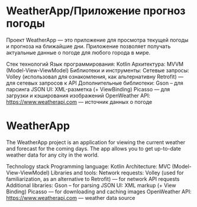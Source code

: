 # WeatherApp/Приложение прогноз погоды
Проект WeatherApp — это приложение для просмотра текущей погоды и прогноза на ближайшие дни. Приложение позволяет получать актуальные данные о погоде для любого города в мире.

Стек технологий
Язык программирования: Kotlin
Архитектура: MVVM (Model-View-ViewModel)
Библиотеки и инструменты:
Сетевые запросы: Volley (использовал для ознакомления, как альтернативну Retrofit) — для сетевых запросов к API
Дополнительные библиотеки:
Gson – для парсинга JSON
UI: XML-разметка (+ ViewBinding)
Picasso — для загрузки и кэширования изображений 
OpenWeather API: https://www.weatherapi.com — источник данных о погоде

# WeatherApp
The WeatherApp project is an application for viewing the current weather and forecast for the coming days. The app allows you to get up-to-date weather data for any city in the world.

Technology stack
Programming language: Kotlin
Architecture: MVC (Model-View-ViewModel)
Libraries and tools:
Network requests: Volley (used for familiarization, as an alternative to Retrofit) — for network API requests
Additional libraries:
Gson – for parsing JSON
UI: XML markup (+ View Binding)
Picasso — for downloading and caching images 
OpenWeather API: https://www.weatherapi.com — weather data source
